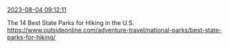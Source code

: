 [2023-08-04 09:12:11](https://mstdn.social/@hill_wanderer/110830572797487284)

The 14 Best State Parks for Hiking in the U.S. <a href="https://www.outsideonline.com/adventure-travel/national-parks/best-state-parks-for-hiking/" target="_blank" rel="nofollow noopener noreferrer" translate="no">https://www.outsideonline.com/adventure-travel/national-parks/best-state-parks-for-hiking/</a>